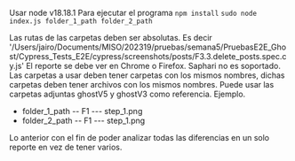 Usar node v18.18.1
Para ejecutar el programa
`npm install`
`sudo node index.js folder_1_path folder_2_path`

Las rutas de las carpetas deben ser absolutas. Es decir '/Users/jairo/Documents/MISO/202319/pruebas/semana5/PruebasE2E_Ghost/Cypress_Tests_E2E/cypress/screenshots/posts/F3.3.delete_posts.spec.cy.js'
El reporte se debe ver en Chrome o Firefox. Saphari no es soportado.
Las carpetas a usar deben tener carpetas con los mismos nombres, dichas carpetas deben tener archivos con los mismos nombres. Puede usar las carpetas adjuntas ghostV5 y ghostV3 como referencia.
Ejemplo.

- folder_1_path
  -- F1
  --- step_1.png
- folder_2_path
  -- F1
  --- step_1.png

Lo anterior con el fin de poder analizar todas las diferencias en un solo reporte en vez de tener varios.

